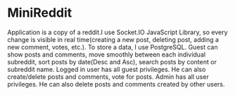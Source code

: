 # MiniReddit
Application is a copy of a reddit.I use Socket.IO JavaScript Library, so every change is visible in real time(creating a new post, deleting post, adding a new comment, votes, etc.). To store a data, I use PostgreSQL. Guest can show posts and comments, move smoothly between each individual subreddit, sort posts by date(Desc and Asc), search posts by content or subreddit name. Logged in user has all guest privileges. He can also create/delete  posts and comments, vote for posts. Admin has all user privileges. He can also delete posts and comments created by other users.

